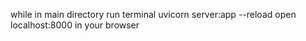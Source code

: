 while in main directory run terminal
uvicorn server:app --reload
open localhost:8000 in your browser

